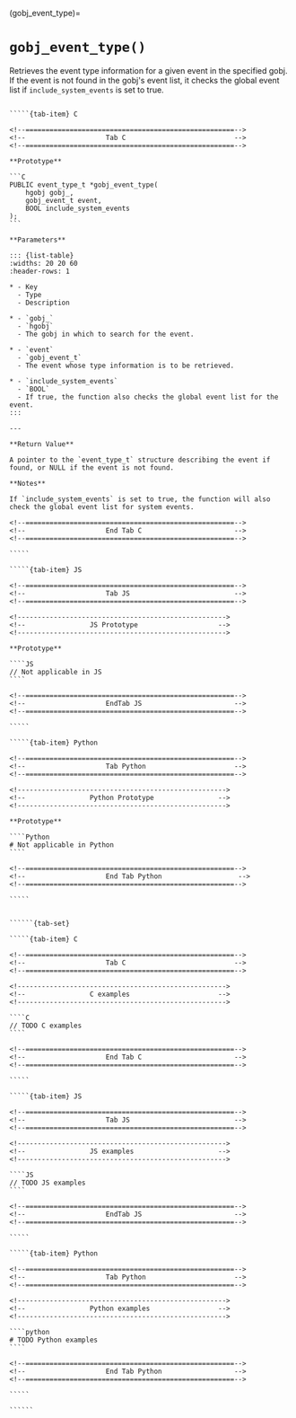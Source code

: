 <!-- ============================================================== -->
(gobj_event_type)=
# `gobj_event_type()`
<!-- ============================================================== -->

Retrieves the event type information for a given event in the specified gobj. If the event is not found in the gobj's event list, it checks the global event list if `include_system_events` is set to true.

<!------------------------------------------------------------>
<!--                    Prototypes                          -->
<!------------------------------------------------------------>

``````{tab-set}

`````{tab-item} C

<!--====================================================-->
<!--                    Tab C                           -->
<!--====================================================-->

**Prototype**

```C
PUBLIC event_type_t *gobj_event_type(
    hgobj gobj_,
    gobj_event_t event,
    BOOL include_system_events
);
```

**Parameters**

::: {list-table}
:widths: 20 20 60
:header-rows: 1

* - Key
  - Type
  - Description

* - `gobj_`
  - `hgobj`
  - The gobj in which to search for the event.

* - `event`
  - `gobj_event_t`
  - The event whose type information is to be retrieved.

* - `include_system_events`
  - `BOOL`
  - If true, the function also checks the global event list for the event.
:::

---

**Return Value**

A pointer to the `event_type_t` structure describing the event if found, or NULL if the event is not found.

**Notes**

If `include_system_events` is set to true, the function will also check the global event list for system events.

<!--====================================================-->
<!--                    End Tab C                       -->
<!--====================================================-->

`````

`````{tab-item} JS

<!--====================================================-->
<!--                    Tab JS                          -->
<!--====================================================-->

<!---------------------------------------------------->
<!--                JS Prototype                    -->
<!---------------------------------------------------->

**Prototype**

````JS
// Not applicable in JS
````

<!--====================================================-->
<!--                    EndTab JS                       -->
<!--====================================================-->

`````

`````{tab-item} Python

<!--====================================================-->
<!--                    Tab Python                      -->
<!--====================================================-->

<!---------------------------------------------------->
<!--                Python Prototype                -->
<!---------------------------------------------------->

**Prototype**

````Python
# Not applicable in Python
````

<!--====================================================-->
<!--                    End Tab Python                   -->
<!--====================================================-->

`````

``````

<!------------------------------------------------------------>
<!--                    Examples                            -->
<!------------------------------------------------------------>

```````{dropdown} Examples

``````{tab-set}

`````{tab-item} C

<!--====================================================-->
<!--                    Tab C                           -->
<!--====================================================-->

<!---------------------------------------------------->
<!--                C examples                      -->
<!---------------------------------------------------->

````C
// TODO C examples
````

<!--====================================================-->
<!--                    End Tab C                       -->
<!--====================================================-->

`````

`````{tab-item} JS

<!--====================================================-->
<!--                    Tab JS                          -->
<!--====================================================-->

<!---------------------------------------------------->
<!--                JS examples                     -->
<!---------------------------------------------------->

````JS
// TODO JS examples
````

<!--====================================================-->
<!--                    EndTab JS                       -->
<!--====================================================-->

`````

`````{tab-item} Python

<!--====================================================-->
<!--                    Tab Python                      -->
<!--====================================================-->

<!---------------------------------------------------->
<!--                Python examples                 -->
<!---------------------------------------------------->

````python
# TODO Python examples
````

<!--====================================================-->
<!--                    End Tab Python                  -->
<!--====================================================-->

`````

``````

```````
